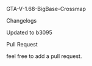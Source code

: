 GTA-V-1.68-BigBase-Crossmap

Changelogs

Updated to b3095

Pull Request

feel free to add a pull request.
